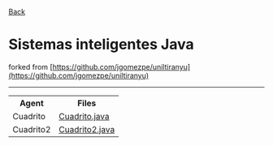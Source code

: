 [Back](https://github.com/davidrh195/Sistemas-Inteligentes/tree/master)

# Sistemas inteligentes Java

forked from [https://github.com/jgomezpe/uniltiranyu](https://github.com/jgomezpe/uniltiranyu)

---

<table>
    <tr>
        <th>Agent</th>
        <th>Files</th>
    </tr>
    <tr>
        <td>Cuadrito</td>
        <td><a HREF="https://github.com/davidrh195/Sistemas-Inteligentes/blob/Java/src/nsgl/agents/examples/games/squares/Cuadrito.java">Cuadrito.java</a></td>
    </tr>
    <tr>
        <td>Cuadrito2</td>
        <td><a HREF="https://github.com/davidrh195/Sistemas-Inteligentes/blob/Java/src/nsgl/agents/examples/games/squares/Cuadrito.java">Cuadrito2.java</a></td>
    </tr>
</table>
